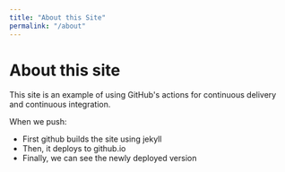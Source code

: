 ```yaml
---
title: "About this Site"
permalink: "/about"
---
```

# About this site

This site is an example of using GitHub's actions for continuous
delivery and continuous integration.

When we push:

* First github builds the site using jekyll
* Then, it deploys to github.io
* Finally, we can see the newly deployed version